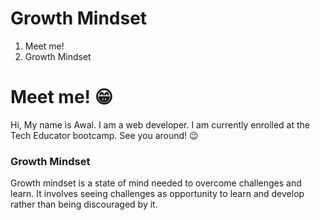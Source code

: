 # Growth Mindset
1. Meet me!
2. Growth Mindset

# Meet me! :grin:
Hi, My name is Awal. I am a web developer. I am currently enrolled at the Tech Educator bootcamp. See you around! :wink: 

### Growth Mindset
Growth mindset is a state of mind needed to overcome challenges and learn. It involves seeing challenges as opportunity to learn and develop rather than being discouraged by it. 
